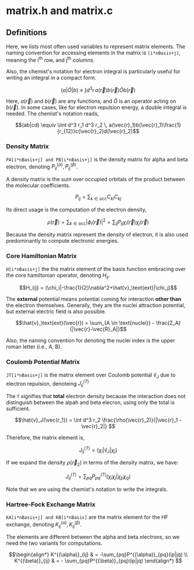 # matrix.h and matrix.c

## Definitions

Here, we lists most often used variables to represent matrix elements. The naming convention for accessing elements in the matrix is `[i*nBasis+j]`, meaning the i<sup>th</sup> row, and j<sup>th</sup> columns.

Also, the chemist's notation for electron integral is particularly useful for writing an integral in a compact form.

$$(a|\hat{O}|b) \equiv \int d^3 r \, a(\vec{r}) b(\vec{r}) \hat{O}  b(\vec{r})$$

Here, $a(\vec{r})$ and $b(\vec{r})$ are any functions, and $\hat{O}$ is an operator acting on $b(\vec{r})$. In some cases, like for electron repulsion energy, a double integral is needed. The chemist's notation reads,

$$(ab|cd) \equiv  \iint d^3 r_1 d^3 r_2 \, a(\vec{r}_1)b(\vec{r}_1)\frac{1}{r_{12}}c(\vec{r}_2)d(\vec{r}_2)$$


### Density Matrix 

```PA[i*nBasis+j] and PB[i*nBasis+j]```  is the density matrix for alpha and beta electron, denoting $P^{(\alpha)}_{ij}, P^{(\beta)}_{ij}$.

A density matrix is the sum over occupied orbitals of the product between the molecular coefficients.

$$P_{ij} = \sum_{k \in \text{occ}} C_{ki} C_{kj}$$

Its direct usage is the computation of the electron density,

$$\rho(\vec{r}) = \sum_{k \in \text{occ}}|\phi_i(\vec{r})|^2 = \sum_{ij}P_{ij}\chi_i(\vec{r})\chi_j(\vec{r})$$

Because the density matrix represent the density of electron, it is also used predominantly to compute electronic energies.

### Core Hamiltonian Matrix

```H[i*nBasis+j]``` the the matrix element of the basis function embracing over the core hamiltonian operator, denoting $H_{ij}$.

$$H_{ij} = (\chi_i|-\frac{1}{2}\nabla^2+\hat{v}_\text{ext}|\chi_j)$$

The **external** potential means potential coming for interaction **other than** the electron themselves. Generally, they are the nuclei attraction potential, but external electric field is also possible.

$$\hat{v}_\text{ext}(\vec{r}) = \sum_{A \in \text{nuclei}} - \frac{Z_A}{|\vec{r}-\vec{R}_A|}$$

Also, the naming convention for denoting the nuclei index is the upper roman letter (i.e., A, B).

### Coulomb Potential Matrix

```JT[i*nBasis+j]```  is the matrix element over Coulomb potential $\hat{v}_J$ due to electron repulsion, denoteing $J^{(T)}_{ij}$

The ```T``` signifies that **total** electron density because the interaction does not distinguish between the alpah and beta elecron, using only the total is sufficient.

$$\hat{v}_J(\vec{r_1}) = \int d^3 r_2 \frac{\rho(\vec{r}_2)}{|\vec{r}_1 - \vec{r}_2|} $$

Therefore, the matrix element is,

$$J^{(T)}_{ij} = (\chi_i|\hat{v}_J|\chi_j)$$

If we expand the density $\rho(\vec{r}_2)$ in terms of the density matrix, we have:

$$J^{(T)}_{ij} = \sum_{pq}P^{(T)}_{pq}(\chi_i\chi_j | \chi_p \chi_q)$$

Note that we are using the chemist's notation to write the integrals.

### Hartree-Fock Exchange Matrix

```KA[i*nBasis+j] and KB[i*nBasis]``` are the matrix element for the HF exchange, denoting $K^{(\alpha)}_{ij},K^{(\beta)}_{ij}$.  

The elements are different between the alpha and beta electrons, so we need the two variants for computations.

$$\begin{align*}
K^{(\alpha)}_{ij} & = -\sum_{pq}P^{(\alpha)}_{pq}(ip|jq) \\
K^{(\beta)}_{ij} & = - \sum_{pq}P^{(\beta)}_{pq}(ip|jq)
\end{align*}
$$


